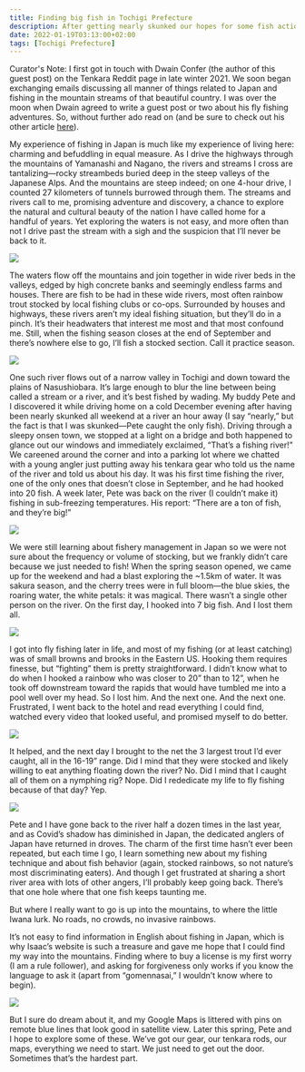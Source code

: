 ```yaml
---
title: Finding big fish in Tochigi Prefecture
description: After getting nearly skunked our hopes for some fish action were suddenly piqued upon laying eyes on this glorious river...
date: 2022-01-19T03:13:00+02:00
tags: [Tochigi Prefecture]
---
```

<div class="text-lg mt-2">
<p class="mb-2 italic text-sm">Curator's Note: I first got in touch with Dwain Confer (the author of this guest post) on the Tenkara Reddit page in late winter 2021. We soon began exchanging emails discussing all manner of things related to Japan and fishing in the mountain streams of that beautiful country. I was over the moon when Dwain agreed to write a guest post or two about his fly fishing adventures. So, without further ado read on (and be sure to check out his other article <a href="https://fallfishtenkara.com/fishing-in-hokkaido" target="_blank" rel="noopener noreferrer" class='text-red-500 hover:bg-red-500 hover:text-white'>here</a>).</p>

<p class="mb-2">My experience of fishing in Japan is much like my experience of living here: charming and befuddling in equal measure. As I drive the highways through the mountains of Yamanashi and Nagano, the rivers and streams I cross are tantalizing—rocky streambeds buried deep in the steep valleys of the Japanese Alps. And the mountains are steep indeed; on one 4-hour drive, I counted 27 kilometers of tunnels burrowed through them. The streams and rivers call to me, promising adventure and discovery, a chance to explore the natural and cultural beauty of the nation I have called home for a handful of years. Yet exploring the waters is not easy, and more often than not I drive past the stream with a sigh and the suspicion that I’ll never be back to it.</p>

<img class="w-8/12 rounded-lg shadow-lg mx-auto" src="https://fallfish-tenkara-images.s3.us-west-1.amazonaws.com/FfT+-+Big_Fish_Tochigi_Houki/tochigi-tenkara-fly+fishing-houki-big+fish-winter.jpg" />

<p class="mt-2 mb-2">The waters flow off the mountains and join together in wide river beds in the valleys, edged by high concrete banks and seemingly endless farms and houses. There are fish to be had in these wide rivers, most often rainbow trout stocked by local fishing clubs or co-ops. Surrounded by houses and highways, these rivers aren’t my ideal fishing situation, but they’ll do in a pinch. It’s their headwaters that interest me most and that most confound me. Still, when the fishing season closes at the end of September and there’s nowhere else to go, I’ll fish a stocked section. Call it practice season.</p> 

<img class="w-8/12 rounded-lg shadow-lg mx-auto" src="https://fallfish-tenkara-images.s3.us-west-1.amazonaws.com/FfT+-+Big_Fish_Tochigi_Houki/tochigi-tenkara-fly+fishing-houki-big+fish-clouds.jpg" />

<p class="mt-2 mb-2">One such river flows out of a narrow valley in Tochigi and down toward the plains of Nasushiobara. It’s large enough to blur the line between being called a stream or a river, and it’s best fished by wading. My buddy Pete and I discovered it while driving home on a cold December evening after having been nearly skunked all weekend at a river an hour away (I say “nearly,” but the fact is that I was skunked—Pete caught the only fish). Driving through a sleepy onsen town, we stopped at a light on a bridge and both happened to glance out our windows and immediately exclaimed, “That’s a fishing river!” We careened around the corner and into a parking lot where we chatted with a young angler just putting away his tenkara gear who told us the name of the river and told us about his day. It was his first time fishing the river, one of the only ones that doesn’t close in September, and he had hooked into 20 fish. A week later, Pete was back on the river (I couldn’t make it) fishing in sub-freezing temperatures. His report: “There are a ton of fish, and they’re big!”</p>

<img class="w-8/12 rounded-lg shadow-lg mx-auto" src="https://fallfish-tenkara-images.s3.us-west-1.amazonaws.com/FfT+-+Big_Fish_Tochigi_Houki/tochigi-tenkara-fly+fishing-houki-big+fish-flowers.jpg" />

<p class="mt-2 mb-2">We were still learning about fishery management in Japan so we were not  sure about the frequency or volume of stocking, but we frankly didn’t care because we just needed to fish! When the spring season opened, we came up for the weekend and had a blast exploring the ~1.5km of water. It was sakura season, and the cherry trees were in full bloom—the blue skies, the roaring water, the white petals: it was magical. There wasn’t a single other person on the river. On the first day, I hooked into 7 big fish. And I lost them all.</p>

<img class="w-8/12 rounded-lg shadow-lg mx-auto" src="https://fallfish-tenkara-images.s3.us-west-1.amazonaws.com/FfT+-+Big_Fish_Tochigi_Houki/tochigi-tenkara-fly+fishing-houki-big+fish-get+your+fish+on.jpg" />

<p class="mt-2 mb-2">I got into fly fishing later in life, and most of my fishing (or at least catching) was of small browns and brooks in the Eastern US. Hooking them requires finesse, but “fighting” them is pretty straightforward. I didn’t know what to do when I hooked a rainbow who was closer to 20” than to 12”, when he took off downstream toward the rapids that would have tumbled me into a pool well over my head. So I lost him. And the next one. And the next one. Frustrated, I went back to the hotel and read everything I could find, watched every video that looked useful, and promised myself to do better.</p>

<img class="w-8/12 rounded-lg shadow-lg mx-auto" src="https://fallfish-tenkara-images.s3.us-west-1.amazonaws.com/FfT+-+Big_Fish_Tochigi_Houki/tochigi-tenkara-fly+fishing-houki-big+fish.jpg" />

<p class="mt-2 mb-2">It helped, and the next day I brought to the net the 3 largest trout I’d ever caught, all in the 16-19” range. Did I mind that they were stocked and likely willing to eat anything floating down the river? No. Did I mind that I caught all of them on a nymphing rig? Nope. Did I rededicate my life to fly fishing because of that day? Yep.</p>

<img class="w-8/12 rounded-lg shadow-lg mx-auto" src="https://fallfish-tenkara-images.s3.us-west-1.amazonaws.com/FfT+-+Big_Fish_Tochigi_Houki/tochigi-tenkara-fly+fishing-houki-big+fish-spring.jpg" />

<p class="mt-2 mb-2">Pete and I have gone back to the river half a dozen times in the last year, and as Covid’s shadow has diminished in Japan, the dedicated anglers of Japan have returned in droves. The charm of the first time hasn’t ever been repeated, but each time I go, I learn something new about my fishing technique and about fish behavior (again, stocked rainbows, so not nature’s most discriminating eaters). And though I get frustrated at sharing a short river area with lots of other angers, I’ll probably keep going back. There’s that one hole where that one fish keeps taunting me.</p>

<p class="mt-2 mb-2">But where I really want to go is up into the mountains, to where the little Iwana lurk. No roads, no crowds, no invasive rainbows.</p>

<p class="mt-2 mb-2">It’s not easy to find information in English about fishing in Japan, which is why Isaac’s website is such a treasure and gave me hope that I could find my way into the mountains. Finding where to buy a license is my first worry (I am a rule follower), and asking for forgiveness only works if you know the language to ask it (apart from “gomennasai,” I wouldn’t know where to begin).</p>

<img class="w-8/12 rounded-lg shadow-lg mx-auto" src="https://fallfish-tenkara-images.s3.us-west-1.amazonaws.com/FfT+-+Big_Fish_Tochigi_Houki/tochigi-tenkara-fly+fishing-houki-big+fish-rainbow.jpg" />

<p class="mt-2">But I sure do dream about it, and my Google Maps is littered with pins on remote blue lines that look good in satellite view. Later this spring, Pete and I hope to explore some of these. We’ve got our gear, our tenkara rods, our maps, everything we need to start. We just need to get out the door. Sometimes that’s the hardest part.</p>
</div>
